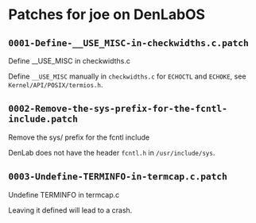 # Patches for joe on DenLabOS

## `0001-Define-__USE_MISC-in-checkwidths.c.patch`

Define __USE_MISC in checkwidths.c

Define `__USE_MISC` manually in `checkwidths.c` for `ECHOCTL` and `ECHOKE`,
see `Kernel/API/POSIX/termios.h`.

## `0002-Remove-the-sys-prefix-for-the-fcntl-include.patch`

Remove the sys/ prefix for the fcntl include

DenLab does not have the header `fcntl.h` in `/usr/include/sys`.

## `0003-Undefine-TERMINFO-in-termcap.c.patch`

Undefine TERMINFO in termcap.c

Leaving it defined will lead to a crash.


